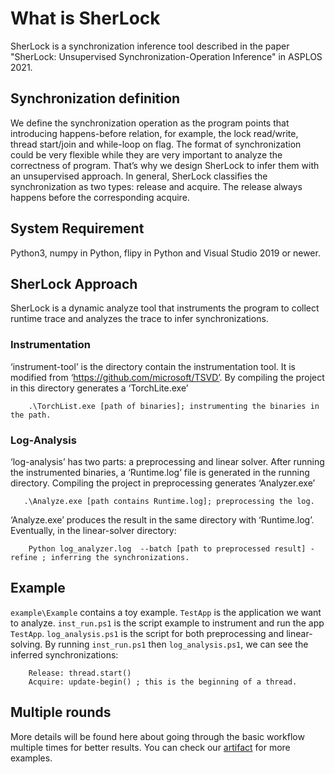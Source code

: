# What is SherLock

SherLock is a synchronization inference tool described in the paper "SherLock: Unsupervised Synchronization-Operation Inference" in ASPLOS 2021.

## Synchronization definition
We define the synchronization operation as the program points that introducing happens-before relation, for example, the lock read/write, thread start/join and while-loop on flag. The format of synchronization could be very flexible while they are very important to analyze the correctness of program. That’s why we design SherLock to infer them with an unsupervised approach. In general, SherLock classifies the synchronization as two types: release and acquire. The release always happens before the corresponding acquire.

## System Requirement
Python3, numpy in Python, flipy in Python and Visual Studio 2019 or newer. 

## SherLock Approach
SherLock is a dynamic analyze tool that instruments the program to collect runtime trace and analyzes the trace to infer synchronizations.

### Instrumentation
‘instrument-tool’ is the directory contain the instrumentation tool. It is modified from ‘https://github.com/microsoft/TSVD’. By compiling the project in this directory generates a ‘TorchLite.exe’ 

        .\TorchList.exe [path of binaries]; instrumenting the binaries in the path.

### Log-Analysis
‘log-analysis’ has two parts: a preprocessing and linear solver. After running the instrumented binaries, a ‘Runtime.log’ file is generated in the running directory. Compiling the project in preprocessing generates ‘Analyzer.exe’

       .\Analyze.exe [path contains Runtime.log]; preprocessing the log.
‘Analyze.exe’ produces the result in the same directory with ‘Runtime.log’. Eventually, in the linear-solver directory:

        Python log_analyzer.log  --batch [path to preprocessed result] -refine ; inferring the synchronizations.

## Example
`example\Example` contains a toy example. `TestApp` is the application we want to analyze. `inst_run.ps1` is the script example to instrument and run the app `TestApp`.   `log_analysis.ps1` is the script for both preprocessing and linear-solving. By running `inst_run.ps1` then `log_analysis.ps1`, we can see the inferred synchronizations:

        Release: thread.start()
        Acquire: update-begin() ; this is the beginning of a thread.

## Multiple rounds
More details will be found here about going through the basic workflow multiple times for better results. You can check our [artifact]( https://zenodo.org/record/4319950#.YCi96GhKhMA) for more examples. 
